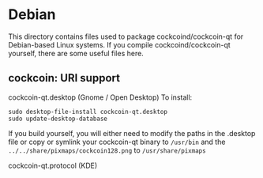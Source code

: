 
Debian
====================
This directory contains files used to package cockcoind/cockcoin-qt
for Debian-based Linux systems. If you compile cockcoind/cockcoin-qt yourself, there are some useful files here.

## cockcoin: URI support ##


cockcoin-qt.desktop  (Gnome / Open Desktop)
To install:

	sudo desktop-file-install cockcoin-qt.desktop
	sudo update-desktop-database

If you build yourself, you will either need to modify the paths in
the .desktop file or copy or symlink your cockcoin-qt binary to `/usr/bin`
and the `../../share/pixmaps/cockcoin128.png` to `/usr/share/pixmaps`

cockcoin-qt.protocol (KDE)

